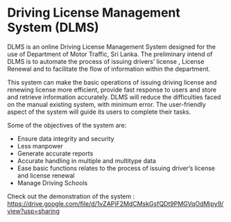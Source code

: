 # Driving License Management System (DLMS)

DLMS is an online Driving License Management System designed for the use of Department of Motor Traffic, Sri Lanka. The preliminary intend of DLMS is to automate the process of 
issuing drivers’ license , License Renewal and to facilitate the flow of information within the department.

This system can make the basic operations of issuing driving license and renewing license more efficient, provide fast response to users and store and retrieve information accurately. 
DLMS will reduce the difficulties faced on the manual existing system, with minimum error. The user-friendly aspect of the system will guide its users to complete their tasks.

Some of the objectives of the system are:
- Ensure data integrity and security
- Less manpower
- Generate accurate reports
- Accurate handling in multiple and multitype data
- Ease basic functions relates to the process of issuing driver’s license and license renewal
- Manage Driving Schools

Check out the demonstration of the system : https://drive.google.com/file/d/1vZAPjF2MdCMskGsfQDt9PMGVqOdMipy9/view?usp=sharing
